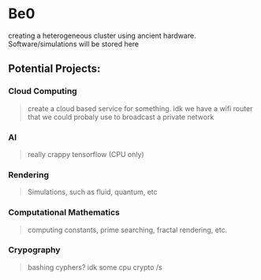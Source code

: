 # Be0
creating a heterogeneous cluster using ancient hardware. Software/simulations will be stored here


## Potential Projects:
### Cloud Computing
> create a cloud based service for something. idk we have a wifi router that we could probaly use to broadcast a private network
### AI
> really crappy tensorflow (CPU only)
### Rendering
> Simulations, such as fluid, quantum, etc
### Computational Mathematics
> computing constants, prime searching, fractal rendering, etc.
### Crypography
> bashing cyphers? idk
> some cpu crypto /s
